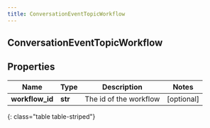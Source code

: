 ```yaml
---
title: ConversationEventTopicWorkflow
---
```

## ConversationEventTopicWorkflow

## Properties

|Name | Type | Description | Notes|
|------------ | ------------- | ------------- | -------------|
| **workflow_id** | **str** | The id of the workflow | [optional] |
{: class="table table-striped"}


